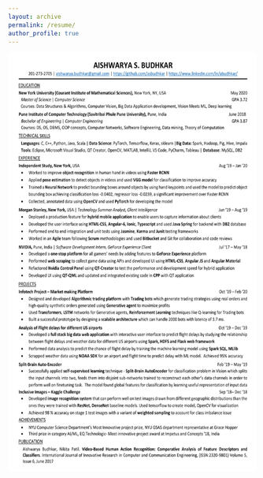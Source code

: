 ```yaml
---
layout: archive
permalink: /resume/
author_profile: true
---
```

<p class="aligncenter">
    <img  src="/images/Aishwarya_Budhkar-ML-Resume.jpg" width="600" height="850"/>
</p>

<style>
.aligncenter {
    text-align: center;
}